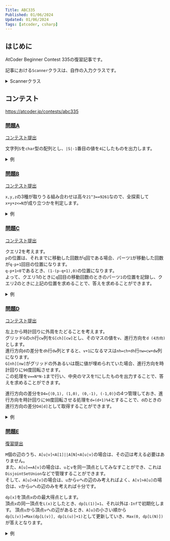 ```yaml
---
Title: ABC335
Published: 01/06/2024
Updated: 01/06/2024
Tags: [atcoder, csharp]
---
```


## はじめに

AtCoder Beginner Contest 335の復習記事です。

記事における`Scanner`クラスは、自作の入力クラスです。

<details>
<summary>Scannerクラス</summary>

```csharp
public static class Scanner
{
    public static T Scan<T>() where T : IConvertible => Convert<T>(ScanStringArray()[0]);
    public static (T1, T2) Scan<T1, T2>() where T1 : IConvertible where T2 : IConvertible
    {
        var input = ScanStringArray();
        return (Convert<T1>(input[0]), Convert<T2>(input[1]));
    }
    public static (T1, T2, T3) Scan<T1, T2, T3>() where T1 : IConvertible where T2 : IConvertible where T3 : IConvertible
    {
        var input = ScanStringArray();
        return (Convert<T1>(input[0]), Convert<T2>(input[1]), Convert<T3>(input[2]));
    }
    public static (T1, T2, T3, T4) Scan<T1, T2, T3, T4>() where T1 : IConvertible where T2 : IConvertible where T3 : IConvertible where T4 : IConvertible
    {
        var input = ScanStringArray();
        return (Convert<T1>(input[0]), Convert<T2>(input[1]), Convert<T3>(input[2]), Convert<T4>(input[3]));
    }
    public static (T1, T2, T3, T4, T5) Scan<T1, T2, T3, T4, T5>() where T1 : IConvertible where T2 : IConvertible where T3 : IConvertible where T4 : IConvertible where T5 : IConvertible
    {
        var input = ScanStringArray();
        return (Convert<T1>(input[0]), Convert<T2>(input[1]), Convert<T3>(input[2]), Convert<T4>(input[3]), Convert<T5>(input[4]));
    }
    public static (T1, T2, T3, T4, T5, T6) Scan<T1, T2, T3, T4, T5, T6>() where T1 : IConvertible where T2 : IConvertible where T3 : IConvertible where T4 : IConvertible where T5 : IConvertible where T6 : IConvertible
    {
        var input = ScanStringArray();
        return (Convert<T1>(input[0]), Convert<T2>(input[1]), Convert<T3>(input[2]), Convert<T4>(input[3]), Convert<T5>(input[4]), Convert<T6>(input[5]));
    }
    public static IEnumerable<T> ScanEnumerable<T>() where T : IConvertible => ScanStringArray().Select(Convert<T>);
    private static string[] ScanStringArray()
    {
        var line = Console.ReadLine()?.Trim() ?? string.Empty;
        return string.IsNullOrEmpty(line) ? Array.Empty<string>() : line.Split(' ');
    }
    private static T Convert<T>(string value) where T : IConvertible => (T)System.Convert.ChangeType(value, typeof(T));
}
```

</details>

## コンテスト

<https://atcoder.jp/contests/abc335>

### [問題A](https://atcoder.jp/contests/abc335/tasks/abc335_a)

[コンテスト提出](https://atcoder.jp/contests/ABC335/submissions/49060379)

文字列`S`を`char`型の配列とし、`|S|-1`番目の値を`4`にしたものを出力します。

<details>
<summary>例</summary>

```csharp
public static void Solve()
{
    var S = Scanner.Scan<string>().ToCharArray();
    S[^1] = '4';
    Console.WriteLine(new string(S));
}
```

</details>

### [問題B](https://atcoder.jp/contests/abc335/tasks/abc335_b)

[コンテスト提出](https://atcoder.jp/contests/ABC335/submissions/49066081)

`x,y,z`の3種が取りうる組み合わせは高々`21^3==9261`なので、全探索して`x+y+z<=N`が成り立つかを判定します。

<details>
<summary>例</summary>

```csharp
public static void Solve()
{
    var N = Scanner.Scan<int>();
    for (var x = 0; x <= N; x++)
    {
        for (var y = 0; y <= N; y++)
        {
            for (var z = 0; z <= N; z++)
            {
                var s = x + y + z;
                if (s <= N)
                {
                    Console.WriteLine($"{x} {y} {z}");
                }
            }
        }
    }
}
```

</details>

### [問題C](https://atcoder.jp/contests/abc335/tasks/abc335_c)

[コンテスト提出](https://atcoder.jp/contests/ABC335/submissions/49116652)

クエリ2を考えます。  
`p`の位置は、それまでに移動した回数が`q`回である場合、パーツ`1`が移動した回数が`q-p+1`回目の位置になります。  
`q-p+1<0`であるとき、`(1-(p-q+1),0)`の位置になります。  
よって、クエリ1のときに`q`回目の移動回数のときのパーツ`1`の位置を記録し、クエリ2のときに上記の位置を求めることで、答えを求めることができます。

<details>
<summary>例</summary>

```csharp
public static void Solve()
{
    var (N, Q) = Scanner.Scan<int, int>();
    var P = new (int X, int Y)[Q + 1];
    P[0] = (1, 0);
    var q = 0;

    for (var i = 1; i <= Q; i++)
    {
        var query = Scanner.ScanEnumerable<string>().ToArray();
        if (query[0] == "1")
        {
            var (cx, cy) = P[q];
            q++;
            var (dx, dy) = (0, 0);
            switch (query[1])
            {
                case "R": dx++; break;
                case "L": dx--; break;
                case "U": dy++; break;
                case "D": dy--; break;
                default: break;
            }

            P[q] = (cx + dx, cy + dy);
        }
        else
        {
            var p = int.Parse(query[1]);
            var d = q - p + 1;
            if (d >= 0)
            {
                var (x, y) = P[d];
                Console.WriteLine($"{x} {y}");
            }
            else
            {
                var (x, y) = (1 - d, 0);
                Console.WriteLine($"{x} {y}");
            }
        }
    }
}
```

</details>

### [問題D](https://atcoder.jp/contests/abc335/tasks/abc335_d)

[コンテスト提出](https://atcoder.jp/contests/ABC335/submissions/49091092)  

左上から時計回りに外周をたどることを考えます。  
グリッド`G`の`ch`行`cw`列を`G[ch][cw]`とし、そのマスの値を`v`、進行方向を`d (4方向)`とします。  
進行方向`d`の差分を`dh`行`dw`列とすると、`v+1`になるマスは`nh=ch+dh`行`nw=cw+dw`列になります。  
`G[nh][nw]`がグリッドの外あるいは既に値が埋められていた場合、進行方向を時計回りに`90`度回転させます。  
この処理を`v==N*N-1`まで行い、中央のマスを`T`にしたものを出力することで、答えを求めることができます。  

進行方向の差分を`D4={(0,1), (1,0), (0,-1), (-1,0)}`の4つ管理しておき、進行方向を時計回りに`90`度回転させる処理を`d=(d+1)%4`とすることで、`d`のときの進行方向の差分`D4[d]`として取得することができます。

<details>
<summary>例</summary>

```csharp
public static void Solve()
{
    var N = Scanner.Scan<int>();
    var G = new int[N, N];
    for (var i = 0; i < N; i++)
    {
        for (var j = 0; j < N; j++)
        {
            G[i, j] = -1;
        }
    }

    var D4 = new[] { (0, 1), (1, 0), (0, -1), (-1, 0) };

    void Fill(int ch, int cw, int v, int d)
    {
        if (v == N * N) return;
        G[ch, cw] = v;
        var (dh, dw) = D4[d];
        var (nh, nw) = (ch + dh, cw + dw);
        if (nh < 0 || N <= nh || nw < 0 || N <= nw || G[nh, nw] != -1)
        {
            d++;
            d %= 4;
            (dh, dw) = D4[d];
            (nh, nw) = (ch + dh, cw + dw);
        }

        Fill(nh, nw, v + 1, d);
    }

    Fill(0, 0, 1, 0);
    var answer = new string[N, N];
    for (var i = 0; i < N; i++)
    {
        for (var j = 0; j < N; j++)
        {
            answer[i, j] = G[i, j].ToString();
            if (answer[i, j] == "-1") answer[i, j] = "T";
        }
    }

    Printer.Print2D(answer, " ");
}
```

</details>

### [問題E](https://atcoder.jp/contests/abc335/tasks/abc335_e)

[復習提出](https://atcoder.jp/contests/ABC335/submissions/49123545)

`M`個の辺のうち、`A[u|v]<A[1]||A[N]<A[u|v]`の場合は、その辺は考える必要はありません。  
また、`A[u]==A[v]`の場合は、`u`と`v`を同一頂点としてみなすことができ、これは`DisjointSetUnion`などで管理することができます。  
そして、`A[u]<A[v]`の場合は、`u`から`v`への辺のみ考えればよく、`A[v]>A[u]`の場合は、`v`から`u`への辺のみを考えれば十分です。

`dp[x]`を頂点`x`のの最大得点とします。  
頂点`x`の同一頂点を`L(x)`としたとき、`dp[L(1)]=1`、それ以外は`-Inf`で初期化します。
頂点`u`から頂点`v`への辺があるとき、`A[u]`の小さい順から`dp[L(v)]=Max(dp[L(v)], dp[L(u)]+1)`として更新していき、`Max(0, dp[L(N)])`が答えとなります。

<details>
<summary>例</summary>

```csharp
public static void Solve()
{
    var (N, M) = Scanner.Scan<int, int>();
    var A = Scanner.ScanEnumerable<int>().ToArray();
    var G = new List<int>[N].Select(x => new List<int>()).ToArray();
    var dsu = new DisjointSetUnion(N);
    var E = new Dictionary<int, List<(int U, int V)>>();
    for (var i = 0; i < M; i++)
    {
        var (u, v) = Scanner.Scan<int, int>();
        u--; v--;
        if (A[u] < A[0] || A[u] > A[^1]) continue;
        if (A[v] < A[0] || A[v] > A[^1]) continue;
        if (A[u] > A[v]) (u, v) = (v, u);
        if (A[u] == A[v])
        {
            dsu.Merge(u, v);
        }
        else
        {
            if (A[u] > A[v]) (u, v) = (v, u);
            var a = A[u];
            if (!E.ContainsKey(a)) E[a] = new List<(int U, int V)>();
            E[a].Add((u, v));
        }
    }

    const int Inf = 1 << 30;
    var dp = new int[N];
    Array.Fill(dp, -Inf);
    dp[dsu.LeaderOf(0)] = 1;
    foreach (var (a, edges) in E.OrderBy(x => x.Key))
    {
        foreach (var (u, v) in edges)
        {
            var (lu, lv) = (dsu.LeaderOf(u), dsu.LeaderOf(v));
            dp[lv] = Math.Max(dp[lv], dp[lu] + 1);
        }
    }

    var answer = Math.Max(0, dp[dsu.LeaderOf(N - 1)]);
    Console.WriteLine(answer);
}
```

</details>
